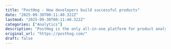 ```yaml
---
title: "PostHog - How developers build successful products"
date: "2025-09-30T00:11:40.322Z"
lastmod: "2025-09-30T00:11:40.322Z"
categories: ["Analytics"]
description: "PostHog is the only all-in-one platform for product analytics, feature flags, session replays, experiments, and surveys that's built for developers."
original_url: "https://posthog.com/"
draft: false
---
```

